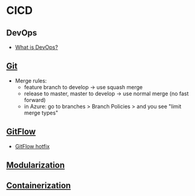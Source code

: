 # CICD

## DevOps

- [What is DevOps?](https://www.youtube.com/watch?v=0yWAtQ6wYNM&ab_channel=TechWorldwithNana)

## [Git](https://github.com/chipbk10/Scripts/blob/master/GIT.md)

- Merge rules:
  - feature branch to develop -> use squash merge
  - release to master, master to develop -> use normal merge (no fast forward)
  - in Azure: go to branches > Branch Policies > and you see "limit merge types"

## [GitFlow]()

- [GitFlow hotfix](https://www.theserverside.com/blog/Coffee-Talk-Java-News-Stories-and-Opinions/GitFlow-Hotfix-Branch-Example-Start-Finish)

## [Modularization](https://github.com/chipbk10/Workshop/tree/main/Workshop/Topics/Modularization)

## [Containerization](https://github.com/chipbk10/CICD/blob/main/Containerization.md)
